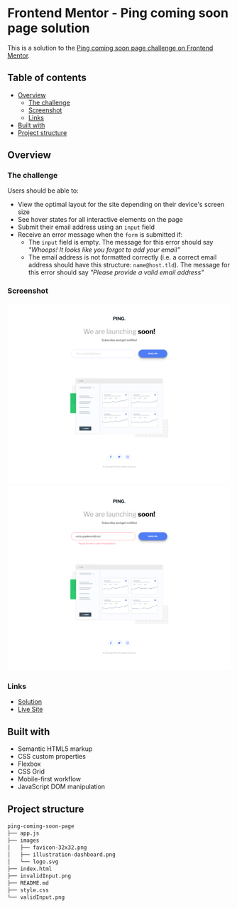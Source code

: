# Frontend Mentor - Ping coming soon page solution

This is a solution to the [Ping coming soon page challenge on Frontend Mentor](https://www.frontendmentor.io/challenges/ping-single-column-coming-soon-page-5cadd051fec04111f7b848da).

## Table of contents

- [Overview](#overview)
  - [The challenge](#the-challenge)
  - [Screenshot](#screenshot)
  - [Links](#links)
- [Built with](#built-with)
- [Project structure](#project-structure)

## Overview

### The challenge

Users should be able to:

- View the optimal layout for the site depending on their device's screen size
- See hover states for all interactive elements on the page
- Submit their email address using an `input` field
- Receive an error message when the `form` is submitted if:
  - The `input` field is empty. The message for this error should say _"Whoops! It looks like you forgot to add your email"_
  - The email address is not formatted correctly (i.e. a correct email address should have this structure: `name@host.tld`). The message for this error should say _"Please provide a valid email address"_

### Screenshot

![](./validInput.png)
![](./invalidInput.png)

### Links

- [Solution](https://github.com/nerdy-guy/ping-coming-soon-page)
- [Live Site](https://nerdy-guy.github.io/ping-coming-soon-page/)

## Built with

- Semantic HTML5 markup
- CSS custom properties
- Flexbox
- CSS Grid
- Mobile-first workflow
- JavaScript DOM manipulation

## Project structure

```
ping-coming-soon-page
├── app.js
├── images
│   ├── favicon-32x32.png
│   ├── illustration-dashboard.png
│   └── logo.svg
├── index.html
├── invalidInput.png
├── README.md
├── style.css
└── validInput.png
```
